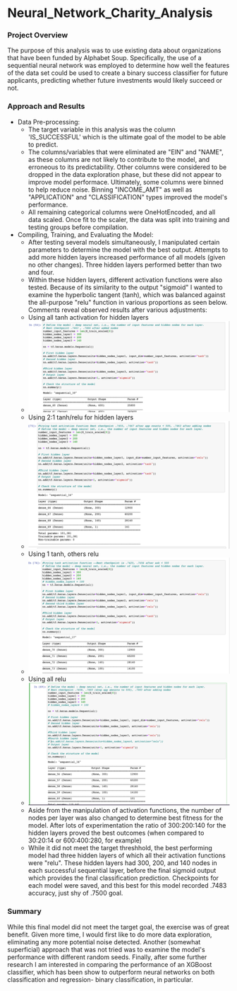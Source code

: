 # Neural_Network_Charity_Analysis

### Project Overview
The purpose of this analysis was to use existing data about organizations that have been funded by Alphabet Soup. Specifically, the use of a sequential neural network was employed to determine how well the features of the data set could be used to create a binary success classifier for future applicants, predicting whether future investments would likely succeed or not.

### Approach and Results
* Data Pre-processing:
  * The target variable in this analysis was the column 'IS_SUCCESSFUL' which is the ultimate goal of the model to be able to predict.
  * The columns/variables that were eliminated are "EIN" and "NAME", as these columns are not likely to contribute to the model, and erroneous to its predictability. Other columns were considered to be dropped in the data exploration phase, but these did not appear to improve model performace. Ultimately, some columns were binned to help reduce noise. Binning "INCOME_AMT" as well as "APPLICATION" and "CLASSIFICATION" types improved the model's performance.
  * All remaining categorical columns were OneHotEncoded, and all data scaled. Once fit to the scaler, the data was split into training and testing groups before compilation.
* Compiling, Training, and Evaluating the Model:
  * After testing several models simultaneously, I manipulated certain parameters to determine the model with the best output. Attempts to add more hidden layers increased performance of all models (given no other changes). Three hidden layers performed better than two and four. 
  * Within these hidden layers, different activation functions were also tested. Because of its similarity to the output "sigmoid" I wanted to examine the hyperbolic tangent (tanh), which was balanced against the all-purpose "relu" function in various proportions as seen below. Comments reveal observed results after various adjustments:
   * Using all tanh activation for hidden layers  
   * ![All tanh hidden layers.](https://github.com/manBow1119/Neural_Network_Charity_Analysis/blob/main/NN_aa_tanh.png)
   * Using 2:1 tanh/relu for hidden layers
   * ![2 tanh, 1 relu hidden layers.](https://github.com/manBow1119/Neural_Network_Charity_Analysis/blob/main/NN_2tanh.png)
   * Using 1 tanh, others relu
   * ![1 tanh, 3 relu hidden layers.](https://github.com/manBow1119/Neural_Network_Charity_Analysis/blob/main/NN_1tanh.png)
   * Using all relu
   * ![All relu hidden layers.](https://github.com/manBow1119/Neural_Network_Charity_Analysis/blob/main/NN_all_relu.png)
   * Aside from the manipulation of activation functions, the number of nodes per layer was also changed to determine best fitness for the model. After lots of experimentation the ratio of 300:200:140 for the hidden layers proved the best outcomes (when compared to 30:20:14 or 600:400:280, for example)
   * While it did not meet the target threshhold, the best performing model had three hidden layers of which all their activation functions were "relu". These hidden layers had 300, 200, and 140 nodes in each successful sequential layer, before the final sigmoid output which provides the final classification prediction. Checkpoints for each model were saved, and this best for this model recorded .7483 accuracy, just shy of .7500 goal.

### Summary
While this final model did not meet the target goal, the exercise was of great benefit. Given more time, I would first like to do more data exploration, eliminating any more potential noise detected. Another (somewhat superficial) approach that was not tried was to examine the model's performance with different random seeds. Finally, after some further research I am interested in comparing the performance of an XGBoost classifier, which has been show to outperform neural networks on both classification and regression- binary classification, in particular.

